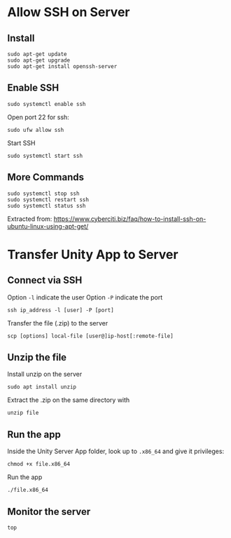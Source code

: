 # Allow SSH on Server
## Install
```
sudo apt-get update
sudo apt-get upgrade
sudo apt-get install openssh-server
```

## Enable SSH
```
sudo systemctl enable ssh
```
Open port 22 for ssh:
``` 
sudo ufw allow ssh
```
Start SSH
```
sudo systemctl start ssh
```

## More Commands
```
sudo systemctl stop ssh
sudo systemctl restart ssh
sudo systemctl status ssh
```
Extracted from: https://www.cyberciti.biz/faq/how-to-install-ssh-on-ubuntu-linux-using-apt-get/ 

# Transfer Unity App to Server
## Connect via SSH
Option `-l` indicate the user
Option `-P` indicate the port
```
ssh ip_address -l [user] -P [port]
```
Transfer the file (.zip) to the server
```
scp [options] local-file [user@]ip-host[:remote-file]
```
## Unzip the file
Install unzip on the server
```
sudo apt install unzip
```
Extract the .zip on the same directory with
```
unzip file
```

## Run the app
Inside the Unity Server App folder, look up to `.x86_64` and give it privileges:
```
chmod +x file.x86_64
```
Run the app
```
./file.x86_64
```
## Monitor the server
```
top
```